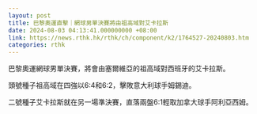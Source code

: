 ```yaml
---
layout: post
title: 巴黎奧運直擊｜網球男單決賽將由祖高域對艾卡拉斯
date: 2024-08-03 04:13:41.000000000 +08:00
link: https://news.rthk.hk/rthk/ch/component/k2/1764527-20240803.htm
categories: rthk
---
```


巴黎奧運網球男單決賽，將會由塞爾維亞的祖高域對西班牙的艾卡拉斯。

頭號種子祖高域在四強以6:4和6:2，擊敗意大利球手姆錫迪。

二號種子艾卡拉斯就在另一場準決賽，直落兩盤6:1輕取加拿大球手阿利亞西姆。
